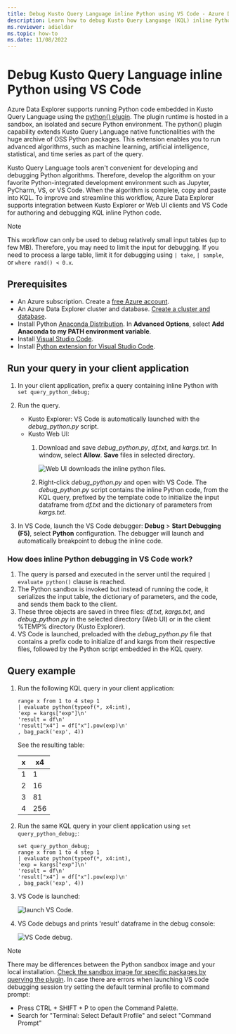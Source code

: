 ```yaml
---
title: Debug Kusto Query Language inline Python using VS Code - Azure Data Explorer
description: Learn how to debug Kusto Query Language (KQL) inline Python using VS Code.
ms.reviewer: adieldar
ms.topic: how-to
ms.date: 11/08/2022
---
```


# Debug Kusto Query Language inline Python using VS Code

Azure Data Explorer supports running Python code embedded in Kusto Query Language using the [python() plugin](kusto/query/pythonplugin.md). The plugin runtime is hosted in a sandbox, an isolated and secure Python environment. The python() plugin capability extends Kusto Query Language native functionalities with the huge archive of OSS Python packages. This extension enables you to run advanced algorithms, such as machine learning, artificial intelligence, statistical, and time series as part of the query.

Kusto Query Language tools aren't convenient for developing and debugging Python algorithms. Therefore, develop the algorithm on your favorite Python-integrated development environment such as Jupyter, PyCharm, VS, or VS Code. When the algorithm is complete, copy and paste into KQL. To improve and streamline this workflow, Azure Data Explorer supports integration between Kusto Explorer or Web UI clients and VS Code for authoring and debugging KQL inline Python code. 

> [!NOTE]
> This workflow can only be used to debug relatively small input tables (up to few MB). Therefore, you may need to limit the input for debugging.  If you need to process a large table, limit it for debugging using `| take`, `| sample`, or `where rand() < 0.x`.

## Prerequisites

* An Azure subscription. Create a [free Azure account](https://azure.microsoft.com/free/).
* An Azure Data Explorer cluster and database. [Create a cluster and database](create-cluster-database-portal.md).
* Install Python [Anaconda Distribution](https://www.anaconda.com/distribution/#download-section). In **Advanced Options**, select **Add Anaconda to my PATH environment variable**.
* Install [Visual Studio Code](https://code.visualstudio.com/Download).
* Install [Python extension for Visual Studio Code](https://marketplace.visualstudio.com/items?itemName=ms-python.python).

## Run your query in your client application

1. In your client application, prefix a query containing inline Python with `set query_python_debug;`
1. Run the query.
    * Kusto Explorer: VS Code is automatically launched with the *debug_python.py* script.
    * Kusto Web UI: 
        1. Download and save *debug_python.py*, *df.txt*, and *kargs.txt*. In window, select **Allow**. **Save** files in selected directory. 

            ![Web UI downloads the inline python files.](media/debug-inline-python/webui-inline-python.png)

        1. Right-click *debug_python.py* and open with VS Code. 
        The *debug_python.py* script contains the inline Python code, from the KQL query, prefixed by the template code to initialize the input dataframe from *df.txt* and the dictionary of parameters from *kargs.txt*.    
            
1. In VS Code, launch the VS Code debugger: **Debug** > **Start Debugging (F5)**, select **Python** configuration. The debugger will launch and automatically breakpoint to debug the inline code.

### How does inline Python debugging in VS Code work?

1. The query is parsed and executed in the server until the required `| evaluate python()` clause is reached.
1. The Python sandbox is invoked but instead of running the code, it serializes the input table, the dictionary of parameters, and the code, and sends them back to the client.
1. These three objects are saved in three files: *df.txt*, *kargs.txt*, and *debug_python.py* in the selected directory (Web UI) or in the client %TEMP% directory (Kusto Explorer).
1. VS Code is launched, preloaded with the *debug_python.py* file that contains a prefix code to initialize df and kargs from their respective files, followed by the Python script embedded in the KQL query.

## Query example

1. Run the following KQL query in your client application:

    ```kusto
    range x from 1 to 4 step 1
    | evaluate python(typeof(*, x4:int), 
    'exp = kargs["exp"]\n'
    'result = df\n'
    'result["x4"] = df["x"].pow(exp)\n'
    , bag_pack('exp', 4))
    ```

    See the resulting table:

    | x  | x4  |
    |---------|---------|
    | 1     |   1      |
    | 2     |   16      |
    | 3     |   81      |
    | 4     |    256     |
    
1. Run the same KQL query in your client application using `set query_python_debug;`:

    ```kusto
    set query_python_debug;
    range x from 1 to 4 step 1
    | evaluate python(typeof(*, x4:int), 
    'exp = kargs["exp"]\n'
    'result = df\n'
    'result["x4"] = df["x"].pow(exp)\n'
    , bag_pack('exp', 4))
    ```

1. VS Code is launched:

    ![launch VS Code.](media/debug-inline-python/launch-vs-code.png)

1. VS Code debugs and prints 'result' dataframe in the debug console:

    ![VS Code debug.](media/debug-inline-python/debug-vs-code.png)

> [!NOTE]
> There may be differences between the Python sandbox image and your local installation. [Check the sandbox image for specific packages by querying the plugin](https://github.com/Azure/azure-kusto-analytics-lib/blob/master/Utils/functions/get_modules_version.csl).
> In case there are errors when launching VS code debugging session try setting the default terminal profile to command prompt:
>  * Press CTRL + SHIFT + P to open the Command Palette.
>  * Search for "Terminal: Select Default Profile" and select "Command Prompt"

